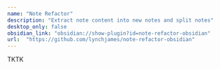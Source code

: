 ```yaml
---
name: "Note Refactor"
description: "Extract note content into new notes and split notes"
desktop_only: false
obsidian_link: "obsidian://show-plugin?id=note-refactor-obsidian"
url:  "https://github.com/lynchjames/note-refactor-obsidian"
---
```

TKTK